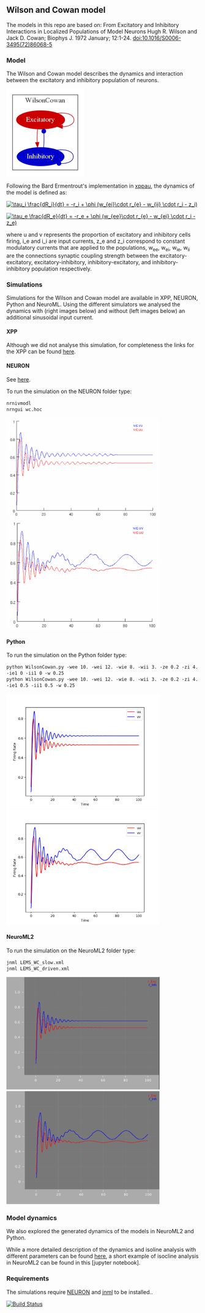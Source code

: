 ## Wilson and Cowan model

The models in this repo are based on: From Excitatory and Inhibitory Interactions in Localized Populations of Model Neurons Hugh R. Wilson and Jack D. Cowan; Biophys J. 1972 January; 12:1-24. [doi:10.1016/S0006-3495(72)86068-5](https://dx.doi.org/10.1016%2FS0006-3495(72)86068-5)

### Model
The Wilson and Cowan model describes the dynamics and interaction between the excitatory and inhibitory population of neurons.

![](https://raw.githubusercontent.com/OpenSourceBrain/WilsonCowan/master/NeuroML2/img/WC.gv.png)

Following the Bard Ermentrout's implementation in [xppau](http://www.math.pitt.edu/~bard/xpp/xpp.html), the dynamics of the model is defined as:

<a href="https://www.codecogs.com/eqnedit.php?latex=\tau_i&space;\frac{dR_i}{dt}&space;=&space;-r_i&space;&plus;&space;\phi&space;(w_{ei}\cdot&space;r_{e}&space;-&space;w_{ii}&space;\cdot&space;r_i&space;-&space;z_i)" target="_blank"><img src="https://latex.codecogs.com/gif.latex?\tau_i&space;\frac{dR_i}{dt}&space;=&space;-r_i&space;&plus;&space;\phi&space;(w_{ei}\cdot&space;r_{e}&space;-&space;w_{ii}&space;\cdot&space;r_i&space;-&space;z_i)" title="\tau_i \frac{dR_i}{dt} = -r_i + \phi (w_{ei}\cdot r_{e} - w_{ii} \cdot r_i - z_i)" /></a>

<a href="https://www.codecogs.com/eqnedit.php?latex=\tau_e&space;\frac{dR_e}{dt}&space;=&space;-r_e&space;&plus;&space;\phi&space;(w_{ee}\cdot&space;r_{e}&space;-&space;w_{ei}&space;\cdot&space;r_i&space;-&space;z_e)" target="_blank"><img src="https://latex.codecogs.com/gif.latex?\tau_e&space;\frac{dR_e}{dt}&space;=&space;-r_e&space;&plus;&space;\phi&space;(w_{ee}\cdot&space;r_{e}&space;-&space;w_{ei}&space;\cdot&space;r_i&space;-&space;z_e)" title="\tau_e \frac{dR_e}{dt} = -r_e + \phi (w_{ee}\cdot r_{e} - w_{ei} \cdot r_i - z_e)" /></a>

where u and v represents the proportion of excitatory and inhibitory cells firing, i_e and i_i are input currents, z_e and z_i correspond to constant modulatory currents that are applied to the populations, w<sub>ee</sub>, w<sub>ei</sub>, w<sub>ie</sub>, w<sub>ii</sub> are the connections synaptic coupling strength between the excitatory-excitatory, excitatory-inhibitory, inhibitory-excitatory, and inhibitory-inhibitory population respectively.

### Simulations
Simulations for the Wilson and Cowan model are available in XPP, NEURON, Python and NeuroML. Using the different simulators we analysed the dynamics with (right images below) and without (left images below) an additional sinusoidal input current.

#### XPP
Although we did not analyse this simulation, for completeness the links for the XPP can be found [here](https://github.com/OpenSourceBrain/WilsonCowan/tree/master/XPP).

#### NEURON
See [here](https://github.com/OpenSourceBrain/WilsonCowan/tree/master/NEURON).

To run the simulation on the NEURON folder type:
```
nrnivmodl
nrngui wc.hoc
```

<p float="left">
   <img src="https://raw.githubusercontent.com/OpenSourceBrain/WilsonCowan/master/NEURON/img/NEURON_no_drive_rate.png" width="400" />
   <img src="https://raw.githubusercontent.com/OpenSourceBrain/WilsonCowan/master/NEURON/img/NEURON_driven_rate.png" width="400" />
</p>

#### Python
To run the simulation on the Python folder type:
```
python WilsonCowan.py -wee 10. -wei 12. -wie 8. -wii 3. -ze 0.2 -zi 4. -ie1 0 -ii1 0 -w 0.25
python WilsonCowan.py -wee 10. -wei 12. -wie 8. -wii 3. -ze 0.2 -zi 4. -ie1 0.5 -ii1 0.5 -w 0.25
 ```

<p float="left">
   <img src="https://raw.githubusercontent.com/OpenSourceBrain/WilsonCowan/master/Python/img/Python_no_drive.png" width="400" />
   <img src="https://raw.githubusercontent.com/OpenSourceBrain/WilsonCowan/master/Python/img/Python_driven.png" width="400" />
</p>

#### NeuroML2
To run the simulation on the NeuroML2 folder type:
```
jnml LEMS_WC_slow.xml
jnml LEMS_WC_driven.xml
```
<p float="left">
  <img src="https://raw.githubusercontent.com/OpenSourceBrain/WilsonCowan/master/NeuroML2/img/NeuroML_no_drive.png" width="400" />
  <img src="https://raw.githubusercontent.com/OpenSourceBrain/WilsonCowan/master/NeuroML2/img/NeuroML_driven.png" width="400" />
</p>

### Model dynamics
We also explored the generated dynamics of the models in NeuroML2 and Python.

While a more detailed description of the dynamics and isoline analysis with different parameters can be found [here](https://github.com/OpenSourceBrain/WilsonCowan/tree/master/Python/README.md), a short example of isocline analysis in NeuroML2 can be found in this [jupyter notebook].

### Requirements

The simulations require [NEURON](https://www.neuron.yale.edu/neuron/download) and [jnml](https://github.com/NeuroML/jNeuroML) to be installed..

[![Build Status](https://travis-ci.org/OpenSourceBrain/WilsonCowan.svg?branch=master)](https://travis-ci.org/OpenSourceBrain/WilsonCowan)



